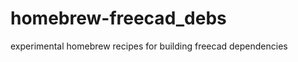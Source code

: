 homebrew-freecad_debs
=====================

experimental homebrew recipes for building freecad dependencies
